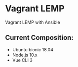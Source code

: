 # Vagrant LEMP
Vagrant LEMP with Ansible

## Current Composition:

* Ubuntu bionic 18.04
* Node.js 10.x
* Vue CLI 3